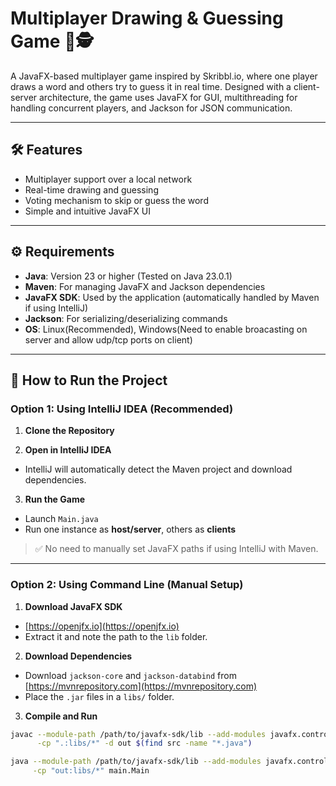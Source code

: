 # Multiplayer Drawing & Guessing Game 🎨🕵️

A JavaFX-based multiplayer game inspired by Skribbl.io, where one player draws a word and others try to guess it in real time. Designed with a client-server architecture, the game uses JavaFX for GUI, multithreading for handling concurrent players, and Jackson for JSON communication.

---

## 🛠 Features

- Multiplayer support over a local network
- Real-time drawing and guessing
- Voting mechanism to skip or guess the word
- Simple and intuitive JavaFX UI

---

## ⚙️ Requirements

- **Java**: Version 23 or higher (Tested on Java 23.0.1)
- **Maven**: For managing JavaFX and Jackson dependencies
- **JavaFX SDK**: Used by the application (automatically handled by Maven if using IntelliJ)
- **Jackson**: For serializing/deserializing commands
- **OS**: Linux(Recommended), Windows(Need to enable broacasting on server and allow udp/tcp ports on client)
---

## 🚀 How to Run the Project

### Option 1: Using IntelliJ IDEA (Recommended)

1. **Clone the Repository**  

2. **Open in IntelliJ IDEA**  
- IntelliJ will automatically detect the Maven project and download dependencies.

3. **Run the Game**  
- Launch `Main.java`
- Run one instance as **host/server**, others as **clients**

> ✅ No need to manually set JavaFX paths if using IntelliJ with Maven.

---

### Option 2: Using Command Line (Manual Setup)

1. **Download JavaFX SDK**  
- [https://openjfx.io](https://openjfx.io)
- Extract it and note the path to the `lib` folder.

2. **Download Dependencies**  
- Download `jackson-core` and `jackson-databind` from [https://mvnrepository.com](https://mvnrepository.com)
- Place the `.jar` files in a `libs/` folder.

3. **Compile and Run**
```bash
javac --module-path /path/to/javafx-sdk/lib --add-modules javafx.controls,javafx.fxml \
      -cp ".:libs/*" -d out $(find src -name "*.java")

java --module-path /path/to/javafx-sdk/lib --add-modules javafx.controls,javafx.fxml \
     -cp "out:libs/*" main.Main
